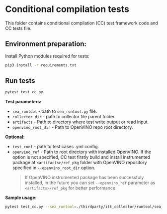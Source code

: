 # Conditional compilation tests

This folder contains conditional compilation (CC) test framework code and CC tests file.

## Environment preparation:
Install Python modules required for tests:
```bash
pip3 install -r requirements.txt 
```

## Run tests

```bash
pytest test_cc.py
```
**Test parameters:**
- `sea_runtool` - path to `sea_runtool.py` file.
- `collector_dir` - path to collector file parent folder.
- `artifacts` - Path to directory where test write output or read input.
- `openvino_root_dir` - Path to OpenVINO repo root directory.

**Optional:**
- `test_conf` - path to test cases .yml config.
- `openvino_ref` - Path to root directory with installed OpenVINO. If the option is not specified, CC test firstly build and install
    instrumented package at `<artifacts>/ref_pkg` folder with OpenVINO repository specified in `--openvino_root_dir` option.
    > If OpenVINO instrumented package has been successfuly installed, in the future you can set `--openvino_ref` parameter as `<artifacts>/ref_pkg` for better performance.

**Sample usage:**
```bash
pytest test_cc.py --sea_runtool=./thirdparty/itt_collector/runtool/sea_runtool.py --collector_dir=./bin/intel64/Release --artifacts=../artifacts --openvino_root_dir=.
```
